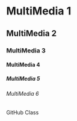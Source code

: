 # MultiMedia 1
## MultiMedia 2
### MultiMedia 3
#### MultiMedia 4
##### MultiMedia 5
###### MultiMedia 6
GitHub Class
